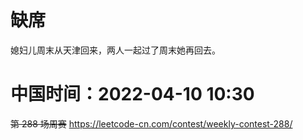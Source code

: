 
# 缺席

媳妇儿周末从天津回来，两人一起过了周末她再回去。

# 中国时间：2022-04-10 10:30

~~第 288 场周赛~~ https://leetcode-cn.com/contest/weekly-contest-288/
